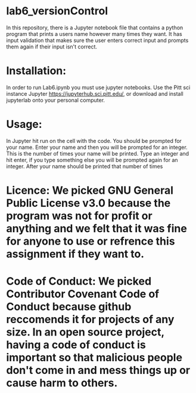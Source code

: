 # lab6_versionControl

In this repository, there is a Jupyter notebook file that contains a python program that prints a users name however many times they want. It has input validation that makes sure the user enters correct input and prompts them again if their input isn't correct.

# Installation:
In order to run Lab6.ipynb you must use jupyter notebooks. Use the Pitt sci instance Jupyter https://jupyterhub.sci.pitt.edu/, or download and install jupyterlab onto your personal computer.

# Usage:
In Jupyter hit run on the cell with the code. You should be prompted for your name. Enter your name and then you will be prompted for an integer. This is the number of times your name will be printed. Type an integer and hit enter, if you type something else you will be prompted again for an integer. After your name should be printed that number of times

# Licence: We picked GNU General Public License v3.0 because the program was not for profit or anything and we felt that it was fine for anyone to use or refrence this assignment if they want to.

# Code of Conduct: We picked Contributor Covenant Code of Conduct because github reccomends it for projects of any size. In an open source project, having a code of conduct is important so that malicious people don't come in and mess things up or cause harm to others.
